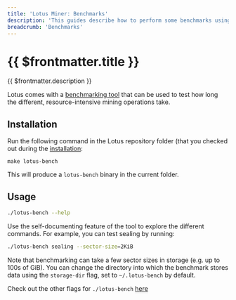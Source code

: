 ```yaml
---
title: 'Lotus Miner: Benchmarks'
description: 'This guides describe how to perform some benchmarks using Lotus.'
breadcrumb: 'Benchmarks'
---
```


# {{ $frontmatter.title }}

{{ $frontmatter.description }}

Lotus comes with a [benchmarking tool](https://github.com/filecoin-project/lotus/tree/master/cmd/lotus-bench) that can be used to test how long the different, resource-intensive mining operations take.

## Installation

Run the following command in the Lotus repository folder (that you checked out during the [installation](../../get-started/lotus/installation.md):

```
make lotus-bench
```

This will produce a `lotus-bench` binary in the current folder.

## Usage

```sh
./lotus-bench --help
```

Use the self-documenting feature of the tool to explore the different commands. For example, you can test sealing by running:

```sh
./lotus-bench sealing --sector-size=2KiB
```

Note that benchmarking can take a few sector sizes in storage (e.g. up to 100s of GiB). You can change the directory into which the benchmark stores data using the `storage-dir` flag, set to `~/.lotus-bench` by default.

Check out the other flags for `./lotus-bench` [here](https://github.com/filecoin-project/lotus/blob/master/cmd/lotus-bench/main.go#L96)

